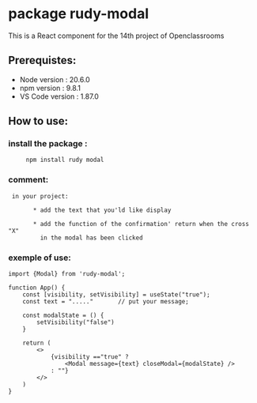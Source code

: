 #          package rudy-modal
This is a React component for the 14th project of Openclassrooms


## Prerequistes:
* Node version : 20.6.0
* npm version : 9.8.1
* VS Code version : 1.87.0



## How to use:
### install the package :
    
         npm install rudy modal
 

 ### comment:
 
     in your project: 

           * add the text that you'ld like display

           * add the function of the confirmation' return when the cross "X" 
             in the modal has been clicked


 ### exemple of use:
 
    import {Modal} from 'rudy-modal';

    function App() {
        const [visibility, setVisibility] = useState("true");                             
        const text = "....."       // put your message;

        const modalState = () {
            setVisibility("false")
        }

        return (
            <>
                {visibility =="true" ?
                    <Modal message={text} closeModal={modalState} />
                : ""}
            </>
        )
    }








